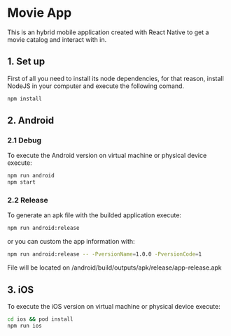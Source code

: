 
# **Movie App**

This is an hybrid mobile application created with React Native to get a movie catalog and interact with in.

## 1. Set up

First of all you need to install its node dependencies, for that reason, install NodeJS in your computer and execute the following comand.

```bash
npm install
```

## 2. Android

### 2.1 Debug

To execute the Android version on virtual machine or physical device execute:

```bash
npm run android
npm start
```

### 2.2 Release

To generate an apk file with the builded application execute:

```bash
npm run android:release
```

or you can custom the app information with:

```bash
npm run android:release -- -PversionName=1.0.0 -PversionCode=1
```

File will be located on /android/build/outputs/apk/release/app-release.apk

## 3. iOS

To execute the iOS version on virtual machine or physical device execute:

```bash
cd ios && pod install 
npm run ios
```